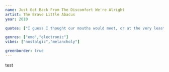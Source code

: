 ```yaml
---
name: Just Got Back From The Discomfort We're Alright
artist: The Brave Little Abacus
year: 2010

quotes: ["I guess I thought our mouths would meet, or at the very least our eyes","Never even tried","Ignoring every bit of light","That escaped our minds"]

genres: ["emo","electronic"]
vibes: ["nostalgic","melancholy"]

greenborder: true
---
```

test